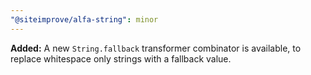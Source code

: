 ```yaml
---
"@siteimprove/alfa-string": minor
---
```


**Added:** A new `String.fallback` transformer combinator is available, to replace whitespace only strings with a fallback value.
